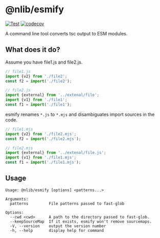 # @nlib/esmify

[![Test](https://github.com/nlibjs/esmify/actions/workflows/test.yml/badge.svg)](https://github.com/nlibjs/esmify/actions/workflows/test.yml)
[![codecov](https://codecov.io/gh/nlibjs/esmify/branch/master/graph/badge.svg)](https://codecov.io/gh/nlibjs/esmify)

A command line tool converts tsc output to ESM modules.

## What does it do?

Assume you have file1.js and file2.js.

```javascript
// file1.js
import {v2} from './file2';
const f2 = import('./file2');

// file2.js
import {external} from '../extenal/file';
import {v1} from './file1';
const f1 = import('./file1');
```

esmify renames `*.js` to `*.mjs` and disambiguates import sources in the code.

```javascript
// file1.mjs
import {v2} from './file2.mjs';
const f2 = import('./file2.mjs');

// file2.mjs
import {external} from '../extenal/file.js';
import {v1} from './file1.mjs';
const f1 = import('./file1.mjs');
```

## Usage

```
Usage: @nlib/esmify [options] <patterns...>

Arguments:
  patterns         File patterns passed to fast-glob

Options:
  --cwd <cwd>      A path to the directory passed to fast-glob.
  --keepSourceMap  If it exists, esmify won't remove sourcemaps.
  -V, --version    output the version number
  -h, --help       display help for command
```
